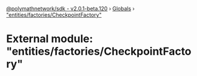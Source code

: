 [@polymathnetwork/sdk - v2.0.1-beta.120](../README.md) › [Globals](../globals.md) › ["entities/factories/CheckpointFactory"](_entities_factories_checkpointfactory_.md)

# External module: "entities/factories/CheckpointFactory"
